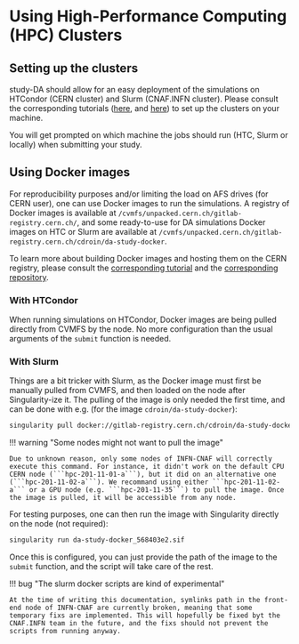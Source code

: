 # Using High-Performance Computing (HPC) Clusters

## Setting up the clusters

study-DA should allow for an easy deployment of the simulations on HTCondor (CERN cluster) and Slurm (CNAF.INFN cluster). Please consult the corresponding tutorials ([here](https://abpcomputing.web.cern.ch/guides/htcondor/), and [here](https://abpcomputing.web.cern.ch/computing_resources/hpc_cnaf/)) to set up the clusters on your machine.

You will get prompted on which machine the jobs should run (HTC, Slurm or locally) when submitting your study.

## Using Docker images

For reproducibility purposes and/or limiting the load on AFS drives (for CERN user), one can use Docker images to run the simulations. A registry of Docker images is available at ```/cvmfs/unpacked.cern.ch/gitlab-registry.cern.ch/```, and some ready-to-use for DA simulations Docker images on HTC or Slurm are available at ```/cvmfs/unpacked.cern.ch/gitlab-registry.cern.ch/cdroin/da-study-docker```.

To learn more about building Docker images and hosting them on the CERN registry, please consult the [corresponding tutorial](https://abpcomputing.web.cern.ch/guides/docker_on_htcondor/) and the [corresponding repository](https://gitlab.cern.ch/unpacked/sync).

### With HTCondor

When running simulations on HTCondor, Docker images are being pulled directly from CVMFS by the node. No more configuration than the usual arguments of the `submit` function is needed.

### With Slurm

Things are a bit tricker with Slurm, as the Docker image must first be manually pulled from CVMFS, and then loaded on the node after Singularity-ize it. The pulling of the image is only needed the first time, and can be done with e.g. (for the image ```cdroin/da-study-docker```):
  
  ```bash
  singularity pull docker://gitlab-registry.cern.ch/cdroin/da-study-docker:568403e2
  ```

!!! warning "Some nodes might not want to pull the image"

    Due to unknown reason, only some nodes of INFN-CNAF will correctly execute this command. For instance, it didn't work on the default CPU CERN node (```hpc-201-11-01-a```), but it did on an alternative one (```hpc-201-11-02-a```). We recommand using either ```hpc-201-11-02-a``` or a GPU node (e.g. ```hpc-201-11-35```) to pull the image. Once the image is pulled, it will be accessible from any node.

For testing purposes, one can then run the image with Singularity directly on the node (not required):
  
  ```bash
  singularity run da-study-docker_568403e2.sif
  ```

Once this is configured, you can just provide the path of the image to the `submit` function, and the script will take care of the rest.

!!! bug "The slurm docker scripts are kind of experimental"

    At the time of writing this documentation, symlinks path in the front-end node of INFN-CNAF are currently broken, meaning that some temporary fixs are implemented. This will hopefully be fixed byt the CNAF.INFN team in the future, and the fixs should not prevent the scripts from running anyway.
